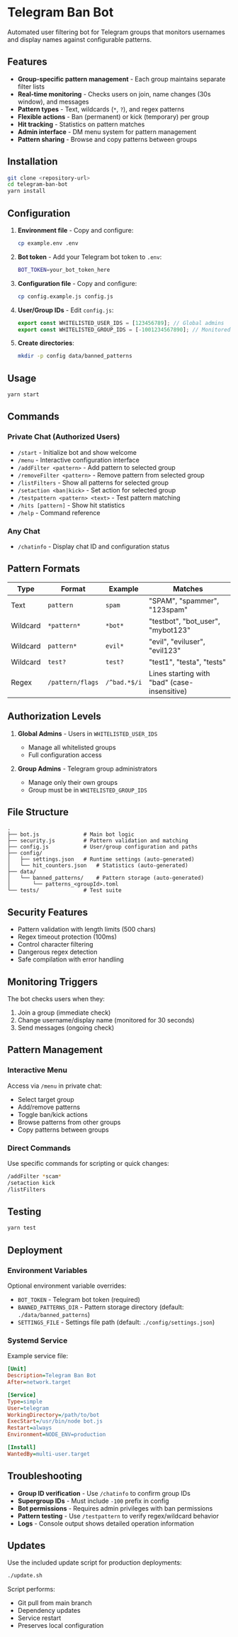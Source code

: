 # Telegram Ban Bot

Automated user filtering bot for Telegram groups that monitors usernames and display names against configurable patterns.

## Features

- **Group-specific pattern management** - Each group maintains separate filter lists
- **Real-time monitoring** - Checks users on join, name changes (30s window), and messages
- **Pattern types** - Text, wildcards (`*`, `?`), and regex patterns
- **Flexible actions** - Ban (permanent) or kick (temporary) per group
- **Hit tracking** - Statistics on pattern matches
- **Admin interface** - DM menu system for pattern management
- **Pattern sharing** - Browse and copy patterns between groups

## Installation

```bash
git clone <repository-url>
cd telegram-ban-bot
yarn install
```

## Configuration

1. **Environment file** - Copy and configure:
   ```bash
   cp example.env .env
   ```

2. **Bot token** - Add your Telegram bot token to `.env`:
   ```bash
   BOT_TOKEN=your_bot_token_here
   ```

3. **Configuration file** - Copy and configure:
   ```bash
   cp config.example.js config.js
   ```

4. **User/Group IDs** - Edit `config.js`:
   ```javascript
   export const WHITELISTED_USER_IDS = [123456789]; // Global admins
   export const WHITELISTED_GROUP_IDS = [-1001234567890]; // Monitored groups
   ```

5. **Create directories**:
   ```bash
   mkdir -p config data/banned_patterns
   ```

## Usage

```bash
yarn start
```

## Commands

### Private Chat (Authorized Users)
- `/start` - Initialize bot and show welcome
- `/menu` - Interactive configuration interface
- `/addFilter <pattern>` - Add pattern to selected group
- `/removeFilter <pattern>` - Remove pattern from selected group
- `/listFilters` - Show all patterns for selected group
- `/setaction <ban|kick>` - Set action for selected group
- `/testpattern <pattern> <text>` - Test pattern matching
- `/hits [pattern]` - Show hit statistics
- `/help` - Command reference

### Any Chat
- `/chatinfo` - Display chat ID and configuration status

## Pattern Formats

| Type | Format | Example | Matches |
|------|--------|---------|---------|
| Text | `pattern` | `spam` | "SPAM", "spammer", "123spam" |
| Wildcard | `*pattern*` | `*bot*` | "testbot", "bot_user", "mybot123" |
| Wildcard | `pattern*` | `evil*` | "evil", "eviluser", "evil123" |
| Wildcard | `test?` | `test?` | "test1", "testa", "tests" |
| Regex | `/pattern/flags` | `/^bad.*$/i` | Lines starting with "bad" (case-insensitive) |

## Authorization Levels

1. **Global Admins** - Users in `WHITELISTED_USER_IDS`
   - Manage all whitelisted groups
   - Full configuration access

2. **Group Admins** - Telegram group administrators
   - Manage only their own groups
   - Group must be in `WHITELISTED_GROUP_IDS`

## File Structure

```
.
├── bot.js              # Main bot logic
├── security.js         # Pattern validation and matching
├── config.js           # User/group configuration and paths
├── config/
│   ├── settings.json   # Runtime settings (auto-generated)
│   └── hit_counters.json   # Statistics (auto-generated)
├── data/
│   └── banned_patterns/    # Pattern storage (auto-generated)
│       └── patterns_<groupId>.toml
└── tests/              # Test suite
```

## Security Features

- Pattern validation with length limits (500 chars)
- Regex timeout protection (100ms)
- Control character filtering
- Dangerous regex detection
- Safe compilation with error handling

## Monitoring Triggers

The bot checks users when they:
1. Join a group (immediate check)
2. Change username/display name (monitored for 30 seconds)
3. Send messages (ongoing check)

## Pattern Management

### Interactive Menu
Access via `/menu` in private chat:
- Select target group
- Add/remove patterns
- Toggle ban/kick actions
- Browse patterns from other groups
- Copy patterns between groups

### Direct Commands
Use specific commands for scripting or quick changes:
```bash
/addFilter *scam*
/setaction kick
/listFilters
```

## Testing

```bash
yarn test
```

## Deployment

### Environment Variables
Optional environment variable overrides:
- `BOT_TOKEN` - Telegram bot token (required)
- `BANNED_PATTERNS_DIR` - Pattern storage directory (default: `./data/banned_patterns`)
- `SETTINGS_FILE` - Settings file path (default: `./config/settings.json`)

### Systemd Service
Example service file:
```ini
[Unit]
Description=Telegram Ban Bot
After=network.target

[Service]
Type=simple
User=telegram
WorkingDirectory=/path/to/bot
ExecStart=/usr/bin/node bot.js
Restart=always
Environment=NODE_ENV=production

[Install]
WantedBy=multi-user.target
```

## Troubleshooting

- **Group ID verification** - Use `/chatinfo` to confirm group IDs
- **Supergroup IDs** - Must include `-100` prefix in config
- **Bot permissions** - Requires admin privileges with ban permissions
- **Pattern testing** - Use `/testpattern` to verify regex/wildcard behavior
- **Logs** - Console output shows detailed operation information

## Updates

Use the included update script for production deployments:
```bash
./update.sh
```

Script performs:
- Git pull from main branch
- Dependency updates
- Service restart
- Preserves local configuration